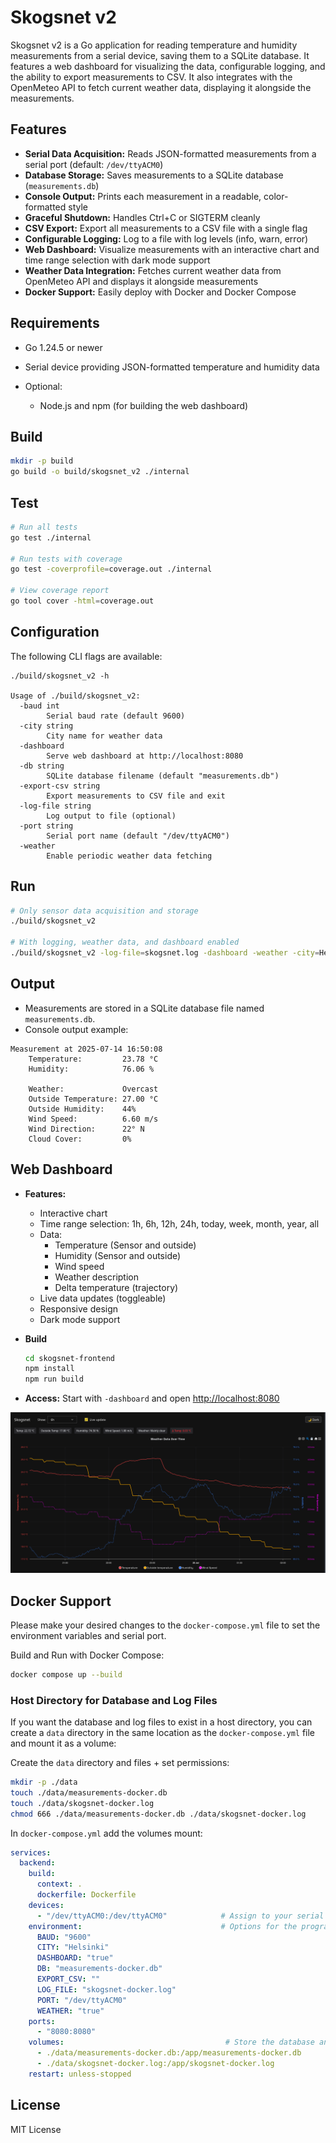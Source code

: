 # Skogsnet v2

Skogsnet v2 is a Go application for reading temperature and humidity measurements from a serial device, saving them to a SQLite database. It features a web dashboard for visualizing the data, configurable logging, and the ability to export measurements to CSV. It also integrates with the OpenMeteo API to fetch current weather data, displaying it alongside the measurements.


## Features

- **Serial Data Acquisition:** Reads JSON-formatted measurements from a serial port (default: `/dev/ttyACM0`)
- **Database Storage:** Saves measurements to a SQLite database (`measurements.db`)
- **Console Output:** Prints each measurement in a readable, color-formatted style
- **Graceful Shutdown:** Handles Ctrl+C or SIGTERM cleanly
- **CSV Export:** Export all measurements to a CSV file with a single flag
- **Configurable Logging:** Log to a file with log levels (info, warn, error)
- **Web Dashboard:** Visualize measurements with an interactive chart and time range selection with dark mode support
- **Weather Data Integration:** Fetches current weather data from OpenMeteo API and displays it alongside measurements
- **Docker Support:** Easily deploy with Docker and Docker Compose

## Requirements

- Go 1.24.5 or newer
- Serial device providing JSON-formatted temperature and humidity data

- Optional:
  - Node.js and npm (for building the web dashboard)


## Build

```sh
mkdir -p build
go build -o build/skogsnet_v2 ./internal
```

## Test
```sh
# Run all tests
go test ./internal

# Run tests with coverage
go test -coverprofile=coverage.out ./internal

# View coverage report
go tool cover -html=coverage.out
```

## Configuration

The following CLI flags are available:

```
./build/skogsnet_v2 -h

Usage of ./build/skogsnet_v2:
  -baud int
    	Serial baud rate (default 9600)
  -city string
    	City name for weather data
  -dashboard
    	Serve web dashboard at http://localhost:8080
  -db string
    	SQLite database filename (default "measurements.db")
  -export-csv string
    	Export measurements to CSV file and exit
  -log-file string
    	Log output to file (optional)
  -port string
    	Serial port name (default "/dev/ttyACM0")
  -weather
    	Enable periodic weather data fetching
```


## Run

```sh
# Only sensor data acquisition and storage
./build/skogsnet_v2

# With logging, weather data, and dashboard enabled
./build/skogsnet_v2 -log-file=skogsnet.log -dashboard -weather -city=Helsinki
```

## Output

- Measurements are stored in a SQLite database file named `measurements.db`.
- Console output example:
```
Measurement at 2025-07-14 16:50:08
    Temperature:         23.78 °C
    Humidity:            76.06 %

    Weather:             Overcast
    Outside Temperature: 27.00 °C
    Outside Humidity:    44%
    Wind Speed:          6.60 m/s
    Wind Direction:      22° N
    Cloud Cover:         0%
```

## Web Dashboard

- **Features:**  
  - Interactive chart
  - Time range selection: 1h, 6h, 12h, 24h, today, week, month, year, all
  - Data:
    - Temperature (Sensor and outside)
    - Humidity (Sensor and outside)
    - Wind speed
    - Weather description
    - Delta temperature (trajectory)
  - Live data updates (toggleable)
  - Responsive design
  - Dark mode support

- **Build**
  ```sh
  cd skogsnet-frontend
  npm install
  npm run build
  ```

- **Access:**
  Start with `-dashboard` and open [http://localhost:8080](http://localhost:8080)

![web-dashboard](skogsnet-frontend/react-frontend-screenshot.png)


## Docker Support
Please make your desired changes to the `docker-compose.yml` file to set the environment variables and serial port.


Build and Run with Docker Compose:
```sh
docker compose up --build
```

### Host Directory for Database and Log Files
If you want the database and log files to exist in a host directory, you can create a `data` directory in the same location as the `docker-compose.yml` file and mount it as a volume:

Create the `data` directory and files + set permissions:
```sh
mkdir -p ./data
touch ./data/measurements-docker.db
touch ./data/skogsnet-docker.log
chmod 666 ./data/measurements-docker.db ./data/skogsnet-docker.log
```

In `docker-compose.yml` add the volumes mount:
```yaml
services:
  backend:
    build:
      context: .
      dockerfile: Dockerfile
    devices:
      - "/dev/ttyACM0:/dev/ttyACM0"            # Assign to your serial port
    environment:                               # Options for the program
      BAUD: "9600"
      CITY: "Helsinki"
      DASHBOARD: "true"
      DB: "measurements-docker.db"
      EXPORT_CSV: ""
      LOG_FILE: "skogsnet-docker.log"
      PORT: "/dev/ttyACM0"
      WEATHER: "true"
    ports:
      - "8080:8080"
    volumes:                                    # Store the database and log outside the container
      - ./data/measurements-docker.db:/app/measurements-docker.db
      - ./data/skogsnet-docker.log:/app/skogsnet-docker.log
    restart: unless-stopped
```


## License
MIT License